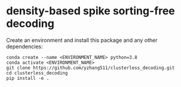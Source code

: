 
# density-based spike sorting-free decoding

Create an environment and install this package and any other dependencies:
```
conda create --name <ENVIRONMENT_NAME> python=3.8
conda activate <ENVIRONMENT_NAME>
git clone https://github.com/yzhang511/clusterless_decoding.git
cd clusterless_decoding
pip install -e .
```



